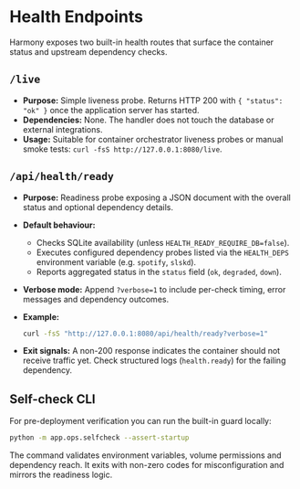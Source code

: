 # Health Endpoints

Harmony exposes two built-in health routes that surface the container status and
upstream dependency checks.

## `/live`

- **Purpose:** Simple liveness probe. Returns HTTP 200 with `{ "status": "ok" }` once
  the application server has started.
- **Dependencies:** None. The handler does not touch the database or external
  integrations.
- **Usage:** Suitable for container orchestrator liveness probes or manual smoke tests:
  `curl -fsS http://127.0.0.1:8080/live`.

## `/api/health/ready`

- **Purpose:** Readiness probe exposing a JSON document with the overall status and
  optional dependency details.
- **Default behaviour:**
  - Checks SQLite availability (unless `HEALTH_READY_REQUIRE_DB=false`).
  - Executes configured dependency probes listed via the `HEALTH_DEPS` environment
    variable (e.g. `spotify`, `slskd`).
  - Reports aggregated status in the `status` field (`ok`, `degraded`, `down`).
- **Verbose mode:** Append `?verbose=1` to include per-check timing, error messages and
  dependency outcomes.
- **Example:**

  ```bash
  curl -fsS "http://127.0.0.1:8080/api/health/ready?verbose=1"
  ```

- **Exit signals:** A non-200 response indicates the container should not receive
  traffic yet. Check structured logs (`health.ready`) for the failing dependency.

## Self-check CLI

For pre-deployment verification you can run the built-in guard locally:

```bash
python -m app.ops.selfcheck --assert-startup
```

The command validates environment variables, volume permissions and dependency reach.
It exits with non-zero codes for misconfiguration and mirrors the readiness logic.

